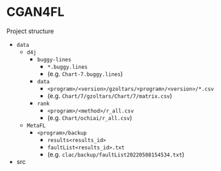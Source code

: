 # CGAN4FL

Project structure

- `data`
    - `d4j`
        - `buggy-lines`
            - `*.buggy.lines`
            - (e.g. `Chart-7.buggy.lines`)
        - `data`
            - `<program>/<version>/gzoltars/<program>/<version>/*.csv`
            - (e.g. `Chart/7/gzoltars/Chart/7/matrix.csv`)
        - `rank`
            - `<program>/<method>/r_all.csv`
            - (e.g. `Chart/ochiai/r_all.csv`)
    - `MetaFL`
        - `<program>/backup`
            - `results<results_id>`
            - `faultList<results_id>.txt`
            - (e.g. `clac/backup/faultList20220508154534.txt`)
- src
